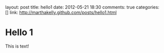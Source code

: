 layout: post
title: hello1
date: 2012-05-21 18:30
comments: true
categories: []
link: http://marthakelly.github.com/posts/hello1.html

# Hello 1

This is text!